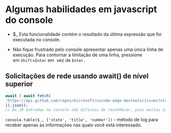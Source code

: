 # Algumas habilidades em javascript do console

* $_ Esta funcionalidade contém o resultado da última expressão que foi executada no console.

* Não fique frustrado pelo console apresentar apenas uma única linha de execução. Para contornar a limitação de uma linha, pressione em `Shift`+`Enter` em  vez de `Enter.`

## Solicitações de rede usando await() de nível superior
```js
await ( await fetch(
'https://api.github.com/repos/microsoft/vscode-edge-devtools/issues?state=all&per_page=50&page=1'
)).json();
// As 10 entradas no console são difíceis de reconhecer, pois muitas informações são exibidas.
```

`console.table($_, ['state', 'title', 'number'])` - método de log para receber apenas as informações nas quais você está interessado.
